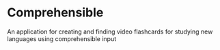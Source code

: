 # Comprehensible
An application for creating and finding video flashcards for studying new languages using comprehensible input
